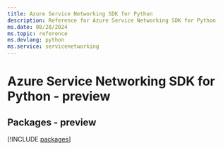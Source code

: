 ```yaml
---
title: Azure Service Networking SDK for Python
description: Reference for Azure Service Networking SDK for Python
ms.date: 08/28/2024
ms.topic: reference
ms.devlang: python
ms.service: servicenetworking
---
```

# Azure Service Networking SDK for Python - preview
## Packages - preview
[!INCLUDE [packages](service-networking-index.md)]